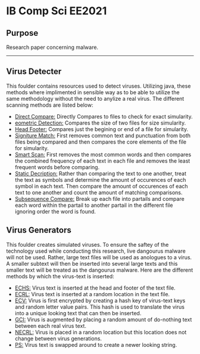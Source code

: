 # IB Comp Sci EE2021

## Purpose
Research paper concerning malware.

---

## Virus Detecter 

This foulder contains resources used to detect viruses. Utilizing java, these methods where implimented in sensible way as to be able to utilize the 
same methodology without the need to anylize a real virus. The different scanning methods are listed below:
- [Direct Compare:](https://github.com/elliotfayman/IBCompSciEE2021/blob/main/VirusDetectors/DirectCompare.java) Directly Compares to files to check for exact simularity.
- [eometric Detection:](https://github.com/elliotfayman/IBCompSciEE2021/blob/main/VirusDetectors/GeometricDetection.java) Compares the size of two files for size simularity.
- [Head Footer:](https://github.com/elliotfayman/IBCompSciEE2021/blob/main/VirusDetectors/HeadFooter.java) Compares just the begining or end of a file for simularity. 
- [Signiture Match:](https://github.com/elliotfayman/IBCompSciEE2021/blob/main/VirusDetectors/SignatureMatch.java) First removes common text and punctuation from both files being compared and then compares the core elements of the file for simularity.
- [Smart Scan:](https://github.com/elliotfayman/IBCompSciEE2021/blob/main/VirusDetectors/SmartScan.java) First removes the most common words and then compares the combined frequency of each text in each file and removes the least frequent words before comparing.
- [Static Decription:](https://github.com/elliotfayman/IBCompSciEE2021/blob/main/VirusDetectors/StaticDecription.java) Rather than comparing the text to one another, treat the text as symbols and determine the amount of occurences of each symbol in each text. Then compare the amount of occurences of each text to one another and count the amount of matching comparisons.
- [Subsequence Compare:](https://github.com/elliotfayman/IBCompSciEE2021/blob/main/VirusDetectors/SubSequenceCompare.java) Break up each file into partails and compare each word within the partail to another partail in the different file ignoring order the word is found. 

## Virus Generators
This foulder creates simulated viruses. To ensure the saftey of the technology used while conducting this research, live dangourus malware will not be used. Rather, large text files will be used as anologues to a virus. A smaller subtext will then be inserted into several large texts and this smaller text will be treated as the dangourus malware. Here are the different methods by which the virus-text is inserted:
- [ECHS:](https://github.com/elliotfayman/IBCompSciEE2021/blob/main/VirusGenerators/ECHF.java) Virus text is inserted at the head and footer of the text file.
- [ECRL:](https://github.com/elliotfayman/IBCompSciEE2021/blob/main/VirusGenerators/ECRL.java) Virus text is inserted at a random location in the text file.
- [ECV:](https://github.com/elliotfayman/IBCompSciEE2021/blob/main/VirusGenerators/EncryptVirusConstant.java) Virus is first encrypted by creating a hash key of virus-text keys and random letter value pairs. This hash is used to translate the virus into a unique looking text that can then be inserted.
- [GCI:](https://github.com/elliotfayman/IBCompSciEE2021/blob/main/VirusGenerators/GCI.java) Virus is augmented by placing a random amount of do-nothing text between each real virus text.
- [NECRL:](https://github.com/elliotfayman/IBCompSciEE2021/blob/main/VirusGenerators/NECRL.java) Virus is placed in a random location but this location does not change between virus generations.
- [PS:](https://github.com/elliotfayman/IBCompSciEE2021/blob/main/VirusGenerators/PermuationSwap.java) Virus text is swapped around to create a newer looking string.
